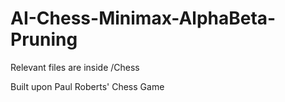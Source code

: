 # AI-Chess-Minimax-AlphaBeta-Pruning

Relevant files are inside /Chess

Built upon Paul Roberts' Chess Game
